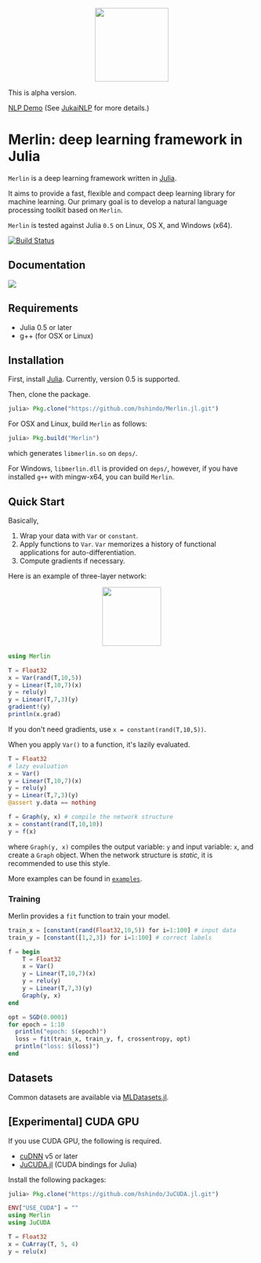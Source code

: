 <p align="center"><img src="https://github.com/hshindo/Merlin.jl/blob/master/Merlin.png" width="150"></p>

This is alpha version.

[NLP Demo](http://jukainlp.hshindo.com/) (See [JukaiNLP](https://github.com/hshindo/JukaiNLP.jl.git) for more details.)

# Merlin: deep learning framework in Julia

`Merlin` is a deep learning framework written in [Julia](http://julialang.org/).

It aims to provide a fast, flexible and compact deep learning library for machine learning.
Our primary goal is to develop a natural language processing toolkit based on `Merlin`.

`Merlin` is tested against Julia `0.5` on Linux, OS X, and Windows (x64).

[![Build Status](https://travis-ci.org/hshindo/Merlin.jl.svg?branch=master)](https://travis-ci.org/hshindo/Merlin.jl)
<!-- [![Build status](https://ci.appveyor.com/api/projects/status/v2u1kyjy61ph0ihn/branch/master?svg=true)](https://ci.appveyor.com/project/hshindo/merlin-jl/branch/master) -->

## Documentation
[![](https://img.shields.io/badge/docs-latest-blue.svg)](http://hshindo.github.io/Merlin.jl/latest/)

## Requirements
- Julia 0.5 or later
- g++ (for OSX or Linux)

## Installation
First, install [Julia](http://julialang.org/). Currently, version 0.5 is supported.

Then, clone the package.
```julia
julia> Pkg.clone("https://github.com/hshindo/Merlin.jl.git")
```

For OSX and Linux, build `Merlin` as follows:
```julia
julia> Pkg.build("Merlin")
```
which generates `libmerlin.so` on `deps/`.

For Windows, `libmerlin.dll` is provided on `deps/`, however,
if you have installed `g++` with mingw-x64, you can build `Merlin`.

## Quick Start
Basically,

1. Wrap your data with `Var` or `constant`.
2. Apply functions to `Var`. `Var` memorizes a history of functional applications for auto-differentiation.
3. Compute gradients if necessary.

Here is an example of three-layer network:

<p align="center"><img src="https://github.com/hshindo/Merlin.jl/blob/master/docs/src/assets/feedforward.png" width="120"></p>

```julia
using Merlin

T = Float32
x = Var(rand(T,10,5))
y = Linear(T,10,7)(x)
y = relu(y)
y = Linear(T,7,3)(y)
gradient!(y)
println(x.grad)
```
If you don't need gradients, use `x = constant(rand(T,10,5))`.

When you apply `Var()` to a function, it's lazily evaluated.
```julia
T = Float32
# lazy evaluation
x = Var()
y = Linear(T,10,7)(x)
y = relu(y)
y = Linear(T,7,3)(y)
@assert y.data == nothing

f = Graph(y, x) # compile the network structure
x = constant(rand(T,10,10))
y = f(x)
```
where `Graph(y, x)` compiles the output variable: `y` and input variable: `x`, and create a `Graph` object.
When the network structure is *static*, it is recommended to use this style.

More examples can be found in [`examples`](examples/).

<!---
### Example2: Recurrent Neural Network (RNN)
<p align="center"><img src="https://github.com/hshindo/Merlin.jl/blob/master/docs/src/assets/rnn.png" width="270"></p>

Dynamic network structures such as recurrent neural network (RNN) can be easily described with Julia's standard control-flow constructs (`for`, `if`, etc.).

```julia
using Merlin

T = Float32
f_h = @graph ... # function for hidden unit
f_y = @graph ... # function for output unit

h = Var(rand(T,50,1)) # initial hidden vector
xs = [constant(rand(T,50,1)) for i=1:10] # input data
ys = map(xs) do x
    c = concat(1, x, h) # concatanate x and h along the first dimension.
    h = f_h(c)
    f_y(h)
end
```
-->

### Training
Merlin provides a `fit` function to train your model.
```julia
train_x = [constant(rand(Float32,10,5)) for i=1:100] # input data
train_y = [constant([1,2,3]) for i=1:100] # correct labels

f = begin
    T = Float32
    x = Var()
    y = Linear(T,10,7)(x)
    y = relu(y)
    y = Linear(T,7,3)(y)
    Graph(y, x)
end

opt = SGD(0.0001)
for epoch = 1:10
  println("epoch: $(epoch)")
  loss = fit(train_x, train_y, f, crossentropy, opt)
  println("loss: $(loss)")
end
```

## Datasets
Common datasets are available via [MLDatasets.jl](https://github.com/JuliaML/MLDatasets.jl).

## [Experimental] CUDA GPU
If you use CUDA GPU, the following is required.
- [cuDNN](https://developer.nvidia.com/cudnn) v5 or later
- [JuCUDA.jl](https://github.com/hshindo/JuCUDA.jl.git) (CUDA bindings for Julia)

Install the following packages:
```julia
julia> Pkg.clone("https://github.com/hshindo/JuCUDA.jl.git")
```

```julia
ENV["USE_CUDA"] = ""
using Merlin
using JuCUDA

T = Float32
x = CuArray(T, 5, 4)
y = relu(x)
```
